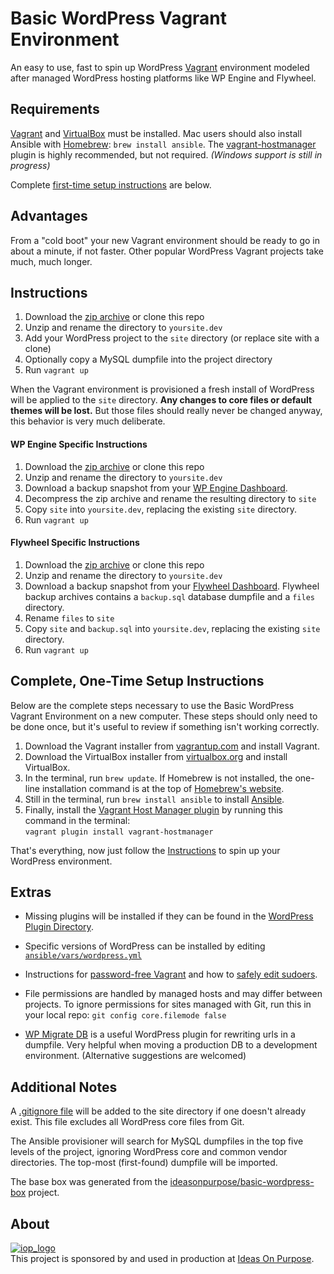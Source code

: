 # Basic WordPress Vagrant Environment

An easy to use, fast to spin up WordPress [Vagrant][] environment modeled after managed WordPress hosting platforms like WP Engine and Flywheel.


## Requirements

[Vagrant][] and [VirtualBox][] must be installed. Mac users should also install Ansible with [Homebrew][]: `brew install ansible`. The [vagrant-hostmanager][] plugin is highly recommended, but not required.  *(Windows support is still in progress)*

Complete [first-time setup instructions](#complete-one-time-setup-instructions) are below.

## Advantages
From a "cold boot" your new Vagrant environment should be ready to go in about a minute, if not faster. Other popular WordPress Vagrant projects take much, much longer. 


## Instructions

1. Download the [zip archive](https://github.com/ideasonpurpose/basic-wordpress-vagrant/archive/master.zip) or clone this repo
2. Unzip and rename the directory to `yoursite.dev`
3. Add your WordPress project to the `site` directory (or replace site with a clone)
4. Optionally copy a MySQL dumpfile into the project directory
5. Run `vagrant up`

When the Vagrant environment is provisioned a fresh install of WordPress will be applied to the `site` directory. **Any changes to core files or default themes will be lost.** But those files should really never be changed anyway, this behavior is very much deliberate. 

#### WP Engine Specific Instructions
1. Download the [zip archive](https://github.com/ideasonpurpose/basic-wordpress-vagrant/archive/master.zip) or clone this repo
2. Unzip and rename the directory to `yoursite.dev`
3. Download a backup snapshot from your [WP Engine Dashboard](https://my.wpengine.com).
4. Decompress the zip archive and rename the resulting directory to `site`
5. Copy `site` into `yoursite.dev`, replacing the existing `site` directory.
6. Run `vagrant up`


#### Flywheel Specific Instructions

1. Download the [zip archive](https://github.com/ideasonpurpose/basic-wordpress-vagrant/archive/master.zip) or clone this repo
2. Unzip and rename the directory to `yoursite.dev`
3. Download a backup snapshot from your [Flywheel Dashboard](https://app.getflywheel.com). Flywheel backup archives contains a `backup.sql` database dumpfile and a `files` directory.
4. Rename `files` to `site`
5. Copy `site` and `backup.sql` into `yoursite.dev`, replacing the existing `site` directory.
6. Run `vagrant up`


## Complete, One-Time Setup Instructions

Below are the complete steps necessary to use the Basic WordPress Vagrant Environment on a new computer. These steps should only need to be done once, but it's useful to review if something isn't working correctly. 

1. Download the Vagrant installer from [vagrantup.com][vagrant] and install Vagrant.
2. Download the VirtualBox installer from [virtualbox.org][virtualbox] and install VirtualBox.
3. In the terminal, run `brew update`. If Homebrew is not installed, the one-line installation command is at the top of [Homebrew's website][homebrew].
4. Still in the terminal, run `brew install ansible` to install [Ansible][].
5. Finally, install the [Vagrant Host Manager plugin][vagrant-hostmanager] by running this command in the terminal:  
   `vagrant plugin install vagrant-hostmanager`

That's everything, now just follow the [Instructions](#instructions) to spin up your WordPress environment.


## Extras

* Missing plugins will be installed if they can be found in the [WordPress Plugin Directory](https://wordpress.org/plugins/).

* Specific versions of WordPress can be installed by editing [`ansible/vars/wordpress.yml`](https://github.com/ideasonpurpose/basic-wordpress-vagrant/blob/master/ansible/vars/wordpress.yml)

* Instructions for [password-free Vagrant](https://gist.github.com/joemaller/41912f5d027a4adc7c14) and how to [safely edit sudoers](http://stackoverflow.com/a/14101449).

* File permissions are handled by managed hosts and may differ between projects. To ignore permissions for sites managed with Git, run this in your local repo: `git config core.filemode false`

* [WP Migrate DB](https://wordpress.org/plugins/wp-migrate-db/) is a useful WordPress plugin for rewriting urls in a dumpfile. Very helpful when moving a production DB to a development environment. (Alternative suggestions are welcomed)

## Additional Notes

A [.gitignore file][gitignore] will be added to the site directory if one doesn't already exist. This file excludes all WordPress core files from Git.

The Ansible provisioner will search for MySQL dumpfiles in the top five levels of the project, ignoring WordPress core and common vendor directories. The top-most (first-found) dumpfile will be imported.

The base box was generated from the [ideasonpurpose/basic-wordpress-box](https://github.com/ideasonpurpose/basic-wordpress-box) project. 



## About

[![iop_logo](https://cloud.githubusercontent.com/assets/8320/9443542/944a8bce-4a4f-11e5-9d2f-54999b1687d5.png)][iop]  
This project is sponsored by and used in production at [Ideas On Purpose][iop].

[iop]: http://ideasonpurpose.com
[vagrant]: https://www.vagrantup.com
[virtualbox]: https://www.virtualbox.org
[ansible]: http://docs.ansible.com/ansible/intro_installation.html
[homebrew]: http://brew.sh
[gitignore]: https://gist.github.com/joemaller/4f7518e0d04a82a3ca16
[vagrant-hostmanager]: https://github.com/smdahlen/vagrant-hostmanager
